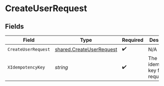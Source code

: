 # CreateUserRequest


## Fields

| Field                                                                       | Type                                                                        | Required                                                                    | Description                                                                 | Example                                                                     |
| --------------------------------------------------------------------------- | --------------------------------------------------------------------------- | --------------------------------------------------------------------------- | --------------------------------------------------------------------------- | --------------------------------------------------------------------------- |
| `CreateUserRequest`                                                         | [shared.CreateUserRequest](../../../pkg/models/shared/createuserrequest.md) | :heavy_check_mark:                                                          | N/A                                                                         |                                                                             |
| `XIdempotencyKey`                                                           | *string*                                                                    | :heavy_check_mark:                                                          | The idempotency key for the request                                         | f1bbb856-fb17-11ed-be56-0242ac120002                                        |